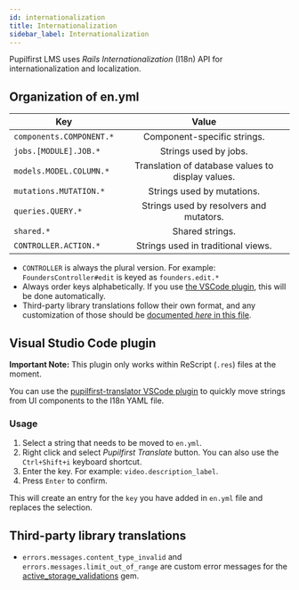 ```yaml
---
id: internationalization
title: Internationalization
sidebar_label: Internationalization
---
```


Pupilfirst LMS uses _Rails Internationalization_ (I18n) API for internationalization and localization.

## Organization of en.yml

| Key                      |                       Value                       |
| ------------------------ | :-----------------------------------------------: |
| `components.COMPONENT.*` |            Component-specific strings.            |
| `jobs.[MODULE].JOB.*`    |               Strings used by jobs.               |
| `models.MODEL.COLUMN.*`  | Translation of database values to display values. |
| `mutations.MUTATION.*`   |            Strings used by mutations.             |
| `queries.QUERY.*`        |      Strings used by resolvers and mutators.      |
| `shared.*`               |                  Shared strings.                  |
| `CONTROLLER.ACTION.*`    |        Strings used in traditional views.         |

- `CONTROLLER` is always the plural version. For example: `FoundersController#edit` is keyed as `founders.edit.*`
- Always order keys alphabetically. If you use [the VSCode plugin](#visual-studio-code-plugin), this will be done automatically.
- Third-party library translations follow their own format, and any customization of those should be [documented
  _here_ in this file](#third-party-library-translations).

## Visual Studio Code plugin

**Important Note:** This plugin only works within ReScript (`.res`) files at the moment.

You can use the [pupilfirst-translator VSCode plugin](https://marketplace.visualstudio.com/items?itemName=bodhi.pupilfirst-translator)
to quickly move strings from UI components to the I18n YAML file.

### Usage

1. Select a string that needs to be moved to `en.yml`.
2. Right click and select _Pupilfirst Translate_ button. You can also use the `Ctrl+Shift+i` keyboard shortcut.
3. Enter the key. For example: `video.description_label`.
4. Press `Enter` to confirm.

This will create an entry for the `key` you have added in `en.yml` file and replaces the selection.

## Third-party library translations

- `errors.messages.content_type_invalid` and `errors.messages.limit_out_of_range` are custom error messages for
  the [active_storage_validations](https://github.com/igorkasyanchuk/active_storage_validations#internationalization-i18n) gem.
